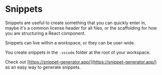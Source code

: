 # Snippets

Snippets are useful to create something that you can quickly enter in, maybe it's a common license header for all files, or the scaffolding for how you are structuring a React component.

Snippets can live within a workspace, or they can be user-wide.

You create snippets in the `.vscode` folder at the root of your workspace.

Check out [https://snippet-generator.app/](https://snippet-generator.app/) as an easy way to generate snippets.
